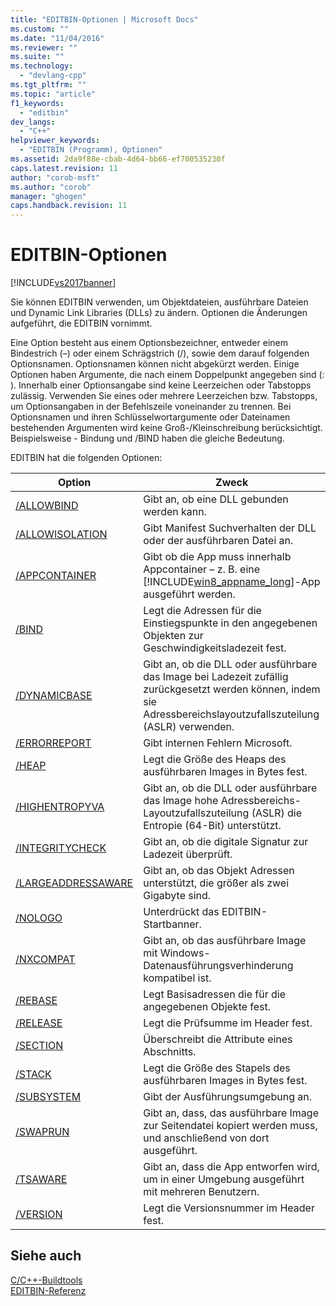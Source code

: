 ```yaml
---
title: "EDITBIN-Optionen | Microsoft Docs"
ms.custom: ""
ms.date: "11/04/2016"
ms.reviewer: ""
ms.suite: ""
ms.technology: 
  - "devlang-cpp"
ms.tgt_pltfrm: ""
ms.topic: "article"
f1_keywords: 
  - "editbin"
dev_langs: 
  - "C++"
helpviewer_keywords: 
  - "EDITBIN (Programm), Optionen"
ms.assetid: 2da9f88e-cbab-4d64-bb66-ef700535230f
caps.latest.revision: 11
author: "corob-msft"
ms.author: "corob"
manager: "ghogen"
caps.handback.revision: 11
---
```

# EDITBIN-Optionen
[!INCLUDE[vs2017banner](../../assembler/inline/includes/vs2017banner.md)]

Sie können EDITBIN verwenden, um Objektdateien, ausführbare Dateien und Dynamic Link Libraries \(DLLs\) zu ändern.  Optionen die Änderungen aufgeführt, die EDITBIN vornimmt.  
  
 Eine Option besteht aus einem Optionsbezeichner, entweder einem Bindestrich \(–\) oder einem Schrägstrich \(\/\), sowie dem darauf folgenden Optionsnamen.  Optionsnamen können nicht abgekürzt werden.  Einige Optionen haben Argumente, die nach einem Doppelpunkt angegeben sind \(: \).  Innerhalb einer Optionsangabe sind keine Leerzeichen oder Tabstopps zulässig.  Verwenden Sie eines oder mehrere Leerzeichen bzw. Tabstopps, um Optionsangaben in der Befehlszeile voneinander zu trennen.  Bei Optionsnamen und ihren Schlüsselwortargumente oder Dateinamen bestehenden Argumenten wird keine Groß\-\/Kleinschreibung berücksichtigt.  Beispielsweise \- Bindung und \/BIND haben die gleiche Bedeutung.  
  
 EDITBIN hat die folgenden Optionen:  
  
|Option|Zweck|  
|------------|-----------|  
|[\/ALLOWBIND](../../build/reference/allowbind.md)|Gibt an, ob eine DLL gebunden werden kann.|  
|[\/ALLOWISOLATION](../../build/reference/allowisolation.md)|Gibt Manifest Suchverhalten der DLL oder der ausführbaren Datei an.|  
|[\/APPCONTAINER](../../build/reference/appcontainer.md)|Gibt ob die App muss innerhalb Appcontainer – z. B. eine [!INCLUDE[win8_appname_long](../../build/includes/win8_appname_long_md.md)]\-App ausgeführt werden.|  
|[\/BIND](../../build/reference/bind.md)|Legt die Adressen für die Einstiegspunkte in den angegebenen Objekten zur Geschwindigkeitsladezeit fest.|  
|[\/DYNAMICBASE](../../build/reference/dynamicbase.md)|Gibt an, ob die DLL oder ausführbare das Image bei Ladezeit zufällig zurückgesetzt werden können, indem sie Adressbereichslayoutzufallszuteilung \(ASLR\) verwenden.|  
|[\/ERRORREPORT](../../build/reference/errorreport-editbin-exe.md)|Gibt internen Fehlern Microsoft.|  
|[\/HEAP](../../build/reference/heap.md)|Legt die Größe des Heaps des ausführbaren Images in Bytes fest.|  
|[\/HIGHENTROPYVA](../../build/reference/highentropyva.md)|Gibt an, ob die DLL oder ausführbare das Image hohe Adressbereichs\-Layoutzufallszuteilung \(ASLR\) die Entropie \(64\-Bit\) unterstützt.|  
|[\/INTEGRITYCHECK](../../build/reference/integritycheck.md)|Gibt an, ob die digitale Signatur zur Ladezeit überprüft.|  
|[\/LARGEADDRESSAWARE](../../build/reference/largeaddressaware.md)|Gibt an, ob das Objekt Adressen unterstützt, die größer als zwei Gigabyte sind.|  
|[\/NOLOGO](../../build/reference/nologo-editbin.md)|Unterdrückt das EDITBIN\-Startbanner.|  
|[\/NXCOMPAT](../../build/reference/nxcompat.md)|Gibt an, ob das ausführbare Image mit Windows\-Datenausführungsverhinderung kompatibel ist.|  
|[\/REBASE](../../build/reference/rebase.md)|Legt Basisadressen die für die angegebenen Objekte fest.|  
|[\/RELEASE](../../build/reference/release.md)|Legt die Prüfsumme im Header fest.|  
|[\/SECTION](../../build/reference/section-editbin.md)|Überschreibt die Attribute eines Abschnitts.|  
|[\/STACK](../../build/reference/stack.md)|Legt die Größe des Stapels des ausführbaren Images in Bytes fest.|  
|[\/SUBSYSTEM](../../build/reference/subsystem.md)|Gibt der Ausführungsumgebung an.|  
|[\/SWAPRUN](../../build/reference/swaprun.md)|Gibt an, dass, das ausführbare Image zur Seitendatei kopiert werden muss, und anschließend von dort ausgeführt.|  
|[\/TSAWARE](../../build/reference/tsaware.md)|Gibt an, dass die App entworfen wird, um in einer Umgebung ausgeführt mit mehreren Benutzern.|  
|[\/VERSION](../../build/reference/version.md)|Legt die Versionsnummer im Header fest.|  
  
## Siehe auch  
 [C\/C\+\+\-Buildtools](../../build/reference/c-cpp-build-tools.md)   
 [EDITBIN\-Referenz](../../build/reference/editbin-reference.md)